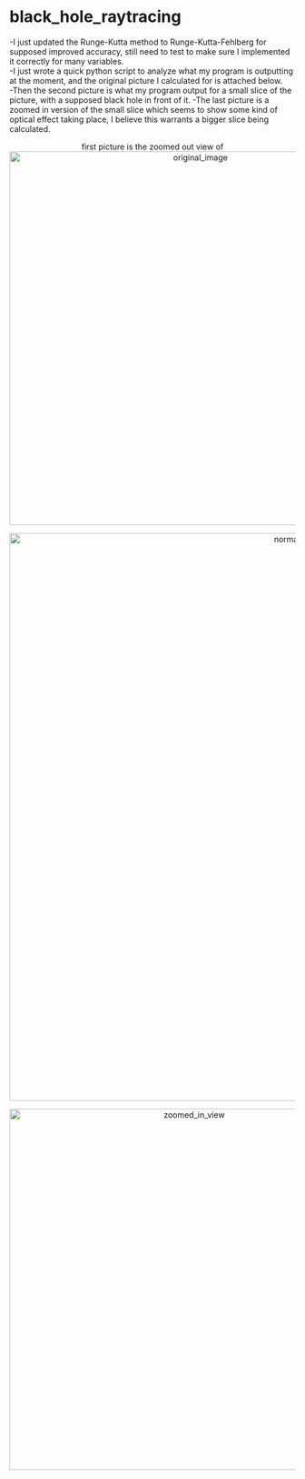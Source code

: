 # black_hole_raytracing

-I just updated the Runge-Kutta method to Runge-Kutta-Fehlberg for supposed improved accuracy, still 
need to test to make sure I implemented it correctly for many variables.  
-I just wrote a quick python script to analyze what my program is outputting at the moment, and the original picture I calculated for is attached below.   
-Then the second picture is what my program output for a small slice of the picture, with a supposed black hole in front of it.
-The last picture is a zoomed in version of the small slice which seems to show some kind of optical effect taking place, I believe
this warrants a bigger slice being calculated.  

<p align="center">
first picture is the zoomed out view of <img width="657" alt="original_image" src="https://user-images.githubusercontent.com/37377528/167611526-19a33b99-fb4f-41de-ad5d-431e6af12570.png">
</p>

<p align="center">
<img width="998" alt="normal_view" src="https://user-images.githubusercontent.com/37377528/167610525-5cf746e9-9ba8-477a-a62b-5f7a170309c6.png">
</p>


<p align="center">
<img width="635" alt="zoomed_in_view" src="https://user-images.githubusercontent.com/37377528/167610527-a4cf963d-4f11-4fc9-9a57-301ba67f179d.png">
</p>
